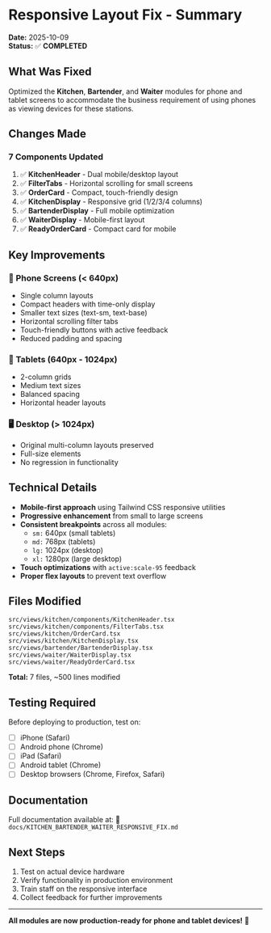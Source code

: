 # Responsive Layout Fix - Summary

**Date:** 2025-10-09  
**Status:** ✅ **COMPLETED**

## What Was Fixed

Optimized the **Kitchen**, **Bartender**, and **Waiter** modules for phone and tablet screens to accommodate the business requirement of using phones as viewing devices for these stations.

## Changes Made

### 7 Components Updated

1. ✅ **KitchenHeader** - Dual mobile/desktop layout
2. ✅ **FilterTabs** - Horizontal scrolling for small screens
3. ✅ **OrderCard** - Compact, touch-friendly design
4. ✅ **KitchenDisplay** - Responsive grid (1/2/3/4 columns)
5. ✅ **BartenderDisplay** - Full mobile optimization
6. ✅ **WaiterDisplay** - Mobile-first layout
7. ✅ **ReadyOrderCard** - Compact card for mobile

## Key Improvements

### 📱 Phone Screens (< 640px)
- Single column layouts
- Compact headers with time-only display
- Smaller text sizes (text-sm, text-base)
- Horizontal scrolling filter tabs
- Touch-friendly buttons with active feedback
- Reduced padding and spacing

### 📲 Tablets (640px - 1024px)
- 2-column grids
- Medium text sizes
- Balanced spacing
- Horizontal header layouts

### 🖥️ Desktop (> 1024px)
- Original multi-column layouts preserved
- Full-size elements
- No regression in functionality

## Technical Details

- **Mobile-first approach** using Tailwind CSS responsive utilities
- **Progressive enhancement** from small to large screens
- **Consistent breakpoints** across all modules:
  - `sm:` 640px (small tablets)
  - `md:` 768px (tablets)
  - `lg:` 1024px (desktop)
  - `xl:` 1280px (large desktop)
- **Touch optimizations** with `active:scale-95` feedback
- **Proper flex layouts** to prevent text overflow

## Files Modified

```
src/views/kitchen/components/KitchenHeader.tsx
src/views/kitchen/components/FilterTabs.tsx
src/views/kitchen/OrderCard.tsx
src/views/kitchen/KitchenDisplay.tsx
src/views/bartender/BartenderDisplay.tsx
src/views/waiter/WaiterDisplay.tsx
src/views/waiter/ReadyOrderCard.tsx
```

**Total:** 7 files, ~500 lines modified

## Testing Required

Before deploying to production, test on:
- [ ] iPhone (Safari)
- [ ] Android phone (Chrome)
- [ ] iPad (Safari)
- [ ] Android tablet (Chrome)
- [ ] Desktop browsers (Chrome, Firefox, Safari)

## Documentation

Full documentation available at:
📄 `docs/KITCHEN_BARTENDER_WAITER_RESPONSIVE_FIX.md`

## Next Steps

1. Test on actual device hardware
2. Verify functionality in production environment
3. Train staff on the responsive interface
4. Collect feedback for further improvements

---

**All modules are now production-ready for phone and tablet devices!** 🎉
